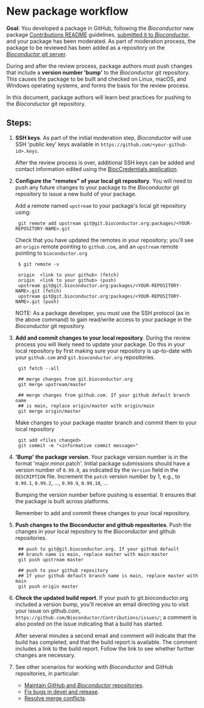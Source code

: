 # New package workflow

__Goal__: You developed a package in GitHub, following the
_Bioconductor_ new package [Contributions README][] guidelines,
[submitted it to _Bioconductor_][], and your package has been
moderated. As part of moderation process, the package to be reviewed
has been added as a repository on the [_Bioconductor_ git server][].

During and after the review process, package authors must push changes
that include a **version number 'bump'** to the _Bioconductor_ git
repository. This causes the package to be built and checked on Linux,
macOS, and Windows operating systems, and forms the basis for the
review process.

In this document, package authors will learn best practices for
pushing to the _Bioconductor_ git repository.

## Steps:

1. **SSH keys**. As part of the initial moderation step,
   _Bioconductor_ will use SSH 'public key' keys available in
   `https://github.com/<your-github-id>.keys`.

   After the review process is over, additional SSH keys can be added
   and contact information edited using the [BiocCredentials
   application][].

1. **Configure the "remotes" of your local git repository**. You will need
   to push any future changes to your package to the _Bioconductor_ git
   repository to issue a new build of your package. 
   
   Add a remote named `upstream` to your package's local git
   repository using:

        git remote add upstream git@git.bioconductor.org:packages/<YOUR-REPOSITORY-NAME>.git
        
   Check that you have updated the remotes in your repository; you'll
   see an `origin` remote pointing to `github.com`, and an `upstream` remote
   pointing to `bioconductor.org`
   
        $ git remote -v

        origin  <link to your github> (fetch)
        origin  <link to your github> (push)
        upstream git@git.bioconductor.org:packages/<YOUR-REPOSITORY-NAME>.git (fetch)
        upstream git@git.bioconductor.org:packages/<YOUR-REPOSITORY-NAME>.git (push)
        
   NOTE: As a package developer, you must use the SSH protocol (as in
   the above command) to gain read/write access to your package in the
   _Bioconductor_ git repository.

1. **Add and commit changes to your local repository**. During the
   review process you will likely need to update your package. Do this
   in your local repository by first making sure your repository is
   up-to-date with your `github.com` and `git.bioconductor.org`
   repositories.

        git fetch --all

        ## merge changes from git.bioconductor.org
        git merge upstream/master

        ## merge changes from github.com. If your github default branch name
        ## is main, replace origin/master with origin/main
        git merge origin/master

   Make changes to your package master branch and commit them to your
   local repository
   
        git add <files changed>
        git commit -m "<informative commit message>"
        
1. **'Bump' the package version**.  Your package version number is in
   the format 'major.minor.patch'. Initial package submissions should have
   a version number of `0.99.0`, as indicated by the `Version` field in the
   `DESCRIPTION` file. Increment the `patch` version number by 1, e.g., to
   `0.99.1`, `0.99.2`, ..., `0.99.9`, `0.99.10`, ...

   Bumping the version number before pushing is essential. It ensures
   that the package is built across platforms.
   
   Remember to add and commit these changes to your local repository.

1. **Push changes to the Bioconductor and github repositories**.  Push
   the changes in your local repository to the _Bioconductor_ and
   github repositories.

        ## push to git@git.bioconductor.org. If your github default
        ## branch name is main, replace master with main:master
        git push upstream master

        ## push to your github repository
        ## If your github default branch name is main, replace master with main
        git push origin master

1. **Check the updated build report**. If your push to
   git.bioconductor.org included a version bump, you'll receive an
   email directing you to visit your issue on github.com,
   `https://github.com/Bioconductor/Contributions/issues/`; a comment
   is also posted on the issue indicating that a build has started.
   
   After several minutes a second email and comment will indicate that
   the build has completed, and that the build report is
   available. The comment includes a link to the build report. Follow
   the link to see whether further changes are necessary.

1. See other scenarios for working with _Bioconductor_ and GitHub repositories, in particular:

    - [Maintain GitHub and _Bioconductor_ repositories][].
    - [Fix bugs in  devel and release][].
    - [Resolve merge conflicts][].

[submit-keys]: https://git.bioconductor.org/BiocCredentials/
[Maintain GitHub and _Bioconductor_ repositories]: ../maintain-github-bioc
[Pull upstream changes]: ../pull-upstream-changes
[Fix bugs in devel and release]: ../bug-fix-in-release-and-devel
[Resolve merge conflicts]: ../resolve-conflicts
[Contributions README]: https://github.com/Bioconductor/Contributions
[_Bioconductor_ git server]: https://git.bioconductor.org
[submitted it to _Bioconductor_]: http://bioconductor.org/developers/package-submission/
[BiocCredentials application]: https://git.bioconductor.org/BiocCredentials/
